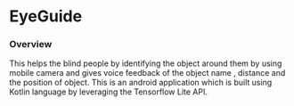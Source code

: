 # EyeGuide

### Overview

This helps the blind people by identifying the object around them by using mobile camera and gives voice feedback of the object name , distance and the position of object.
This is an android application which is built  using Kotlin language by leveraging the Tensorflow Lite API.
